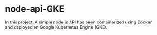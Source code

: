# node-api-GKE
In this project, A simple node.js API has been containerized using Docker and deployed on Google Kubernetes Engine (GKE).
